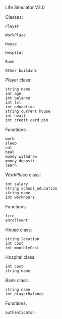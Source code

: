 Life Simulator V2.0

Classes:

	Player

	WorkPlace

	House

	Hospital

	Bank

	Other buildins
Player class: 

	string name
	int age
	int balance
	int lvl
	int education
 	string current house
   	int healt
	int credit card pin

Functions:

	work
	sleep
	eat
	heal
	money withdraw
	money deposit
	learn
WorkPlace class:

	int salary
	string school_education
	string name
	int workhours
                  
Functions:

	fire
	enrollment
 House class:

	string location
	int cost
	int monthlyCost

 Hospital class: 

	int cost
	string name
 Bank class:

	string name
	int playerBalance
            
Functions:

	authenticaton
             
